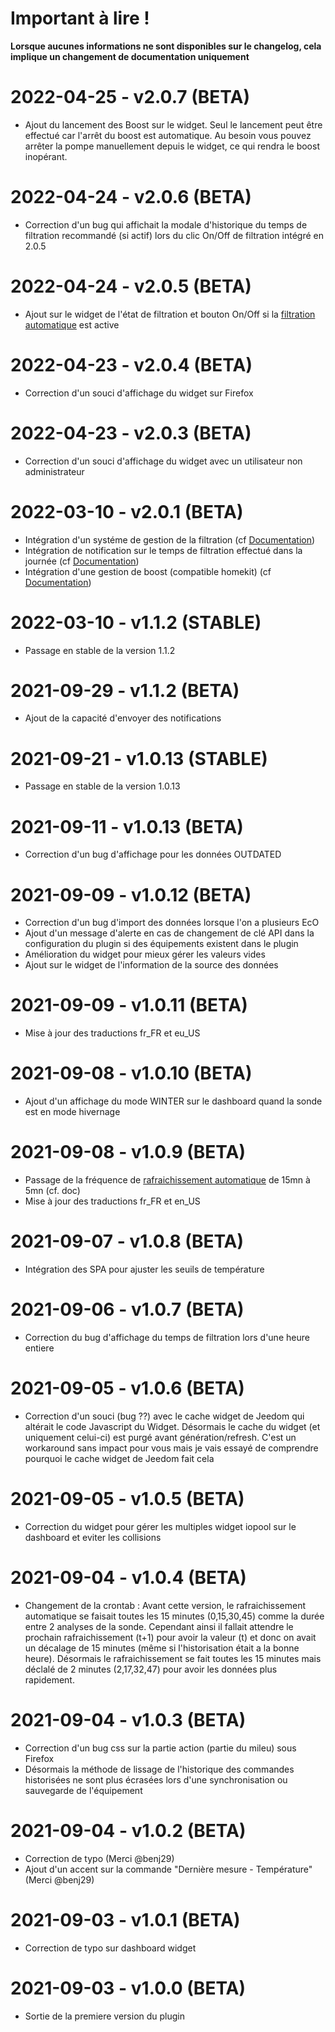 # Important à lire !

__Lorsque aucunes informations ne sont disponibles sur le changelog, cela implique un changement de documentation uniquement__

# 2022-04-25 - v2.0.7 (BETA)

- Ajout du lancement des Boost sur le widget. Seul le lancement peut être effectué car l'arrêt du boost est automatique. Au besoin vous pouvez arrêter la pompe manuellement depuis le widget, ce qui rendra le boost inopérant.

# 2022-04-24 - v2.0.6 (BETA)

- Correction d'un bug qui affichait la modale d'historique du temps de filtration recommandé (si actif) lors du clic On/Off de filtration intégré en 2.0.5

# 2022-04-24 - v2.0.5 (BETA)

- Ajout sur le widget de l'état de filtration et bouton On/Off si la [filtration automatique](documentation#Filtration) est active

# 2022-04-23 - v2.0.4 (BETA)

- Correction d'un souci d'affichage du widget sur Firefox

# 2022-04-23 - v2.0.3 (BETA)

- Correction d'un souci d'affichage du widget avec un utilisateur non administrateur

# 2022-03-10 - v2.0.1 (BETA)

- Intégration d'un systéme de gestion de la filtration (cf [Documentation](documentation#Filtration))
- Intégration de notification sur le temps de filtration effectué dans la journée (cf [Documentation](documentation#Boost%20de%20filtration))
- Intégration d'une gestion de boost (compatible homekit) (cf [Documentation](documentation#Notifications))

# 2022-03-10 - v1.1.2 (STABLE)

- Passage en stable de la version 1.1.2
# 2021-09-29 - v1.1.2 (BETA)

- Ajout de la capacité d'envoyer des notifications
# 2021-09-21 - v1.0.13 (STABLE)

- Passage en stable de la version 1.0.13
# 2021-09-11 - v1.0.13 (BETA)

- Correction d'un bug d'affichage pour les données OUTDATED
# 2021-09-09 - v1.0.12 (BETA)

- Correction d'un bug d'import des données lorsque l'on a plusieurs EcO
- Ajout d'un message d'alerte en cas de changement de clé API dans la configuration du plugin si des équipements existent dans le plugin
- Amélioration du widget pour mieux gérer les valeurs vides
- Ajout sur le widget de l'information de la source des données
# 2021-09-09 - v1.0.11 (BETA)

- Mise à jour des traductions fr_FR et eu_US
# 2021-09-08 - v1.0.10 (BETA)

- Ajout d'un affichage du mode WINTER sur le dashboard quand la sonde est en mode hivernage
# 2021-09-08 - v1.0.9 (BETA)

- Passage de la fréquence de [rafraichissement automatique](https://mguyard.github.io/Jeedom-Documentations/fr_FR/iopool_EcO/documentation#Automatique) de 15mn à 5mn (cf. doc)
- Mise à jour des traductions fr_FR et en_US
# 2021-09-07 - v1.0.8 (BETA)

- Intégration des SPA pour ajuster les seuils de température
# 2021-09-06 - v1.0.7 (BETA)

- Correction du bug d'affichage du temps de filtration lors d'une heure entiere
# 2021-09-05 - v1.0.6 (BETA)

- Correction d'un souci (bug ??) avec le cache widget de Jeedom qui altérait le code Javascript du Widget. Désormais le cache du widget (et uniquement celui-ci) est purgé avant génération/refresh. C'est un workaround sans impact pour vous mais je vais essayé de comprendre pourquoi le cache widget de Jeedom fait cela
# 2021-09-05 - v1.0.5 (BETA)

- Correction du widget pour gérer les multiples widget iopool sur le dashboard et eviter les collisions
# 2021-09-04 - v1.0.4 (BETA)

- Changement de la crontab : Avant cette version, le rafraichissement automatique se faisait toutes les 15 minutes (0,15,30,45) comme la durée entre 2 analyses de la sonde. Cependant ainsi il fallait attendre le prochain rafraichissement (t+1) pour avoir la valeur (t) et donc on avait un décalage de 15 minutes (même si l'historisation était a la bonne heure). Désormais le rafraichissement se fait toutes les 15 minutes mais déclalé de 2 minutes (2,17,32,47) pour avoir les données plus rapidement.
# 2021-09-04 - v1.0.3 (BETA)

- Correction d'un bug css sur la partie action (partie du mileu) sous Firefox
- Désormais la méthode de lissage de l'historique des commandes historisées ne sont plus écrasées lors d'une synchronisation ou sauvegarde de l'équipement
# 2021-09-04 - v1.0.2 (BETA)

- Correction de typo (Merci @benj29)
- Ajout d'un accent sur la commande "Dernière mesure - Température" (Merci @benj29)
# 2021-09-03 - v1.0.1 (BETA)

- Correction de typo sur dashboard widget
# 2021-09-03 - v1.0.0 (BETA)

- Sortie de la premiere version du plugin